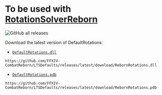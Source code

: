 # To be used with [RotationSolverReborn](https://github.com/FFXIV-CombatReborn/RotationSolverReborn)
![GitHub all releases](https://img.shields.io/github/downloads/FFXIV-CombatReborn/RebornRotations/total)

Download the latest version of DefaultRotations:

- [`DefaultRotations.dll`](https://github.com/FFXIV-CombatReborn/RebornRotations/releases/latest/download/RebornRotations.dll)

```
https://github.com/FFXIV-CombatReborn/LTSDefaults/releases/latest/download/RebornRotations.dll
```
- [`DefaultRotations.pdb`](https://github.com/FFXIV-CombatReborn/RebornRotations/releases/latest/download/RebornRotations.pdb)

```
https://github.com/FFXIV-CombatReborn/LTSDefaults/releases/latest/download/RebornRotations.pdb
```
